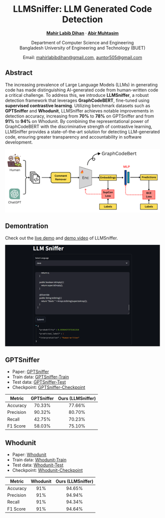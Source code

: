 <div align="center">

<h1>LLMSniffer: LLM Generated  Code Detection</h1>

**[Mahir Labib Dihan](https://mahirlabibdihan.github.io/)** · **[Abir Muhtasim](https://abir66.github.io/)** 

Department of Computer Science and Engineering <br>
Bangladesh University of Engineering and Technology (BUET)

Email: [mahirlabibdihan@gmail.com](mailto:mahirlabibdihan@gmail.com), [auntor505@gmail.com](mailto:auntor505@gmail.com)
</div>


## Abstract

The increasing prevalence of Large Language Models (LLMs) in generating code has made distinguishing AI-generated code from human-written code a critical challenge. To address this, we introduce **LLMSniffer**, a robust detection framework that leverages **GraphCodeBERT**, fine-tuned using **supervised contrastive learning**. Utilizing benchmark datasets such as **GPTSniffer** and  **Whodunit**, LLMSniffer achieves notable improvements in detection accuracy, increasing from **70%** to **78%** on GPTSniffer and from **91%** to **94%** on Whodunit. By combining the representational power of GraphCodeBERT with the discriminative strength of contrastive learning, LLMSniffer provides a state-of-the-art solution for detecting LLM-generated code, ensuring greater transparency and accountability in software development.

![Overview](overview.png)

## Demontration

Check out the [live demo](https://huggingface.co/spaces/mahirlabibdihan/LLMSniffer) and [demo video](https://youtu.be/xkb_vrEfJIY) of LLMSniffer.

![Demo](streamlit.png)

## GPTSniffer

- Paper: [GPTSniffer](https://www.sciencedirect.com/science/article/pii/S0164121224001043)
- Train data: [GPTSniffer-Train](data/gptsniffer/train/)
- Test data: [GPTSniffer-Test](data/gptsniffer/test/)
- Checkpoint: [GPTSniffer-Checkpoint](https://huggingface.co/mahirlabibdihan/LLMSniffer/blob/main/gptsniffer.pth)

| Metric       | GPTSniffer | Ours (LLMSniffer) |
|--------------|:----------:|:-----------------:|
| Accuracy     | 70.33%     | 77.66%            |
| Precision    | 90.32%     | 80.70%            |
| Recall       | 42.75%     | 70.23%            |
| F1 Score     | 58.03%     | 75.10%            |

## Whodunit

- Paper: [Whodunit](https://arxiv.org/pdf/2403.04013)
- Train data: [Whodunit-Train](data/whodunit/train/)
- Test data: [Whodunit-Test](data/whodunit/test/)
- Checkpoint: [Whodunit-Checkpoint](https://huggingface.co/mahirlabibdihan/LLMSniffer/blob/main/whodunit.pth)

| Metric       | Whodunit | Ours (LLMSniffer) |
|--------------|:--------:|:-----------------:|
| Accuracy     | 91%      | 94.65%            |
| Precision    | 91%      | 94.94%            |
| Recall       | 91%      | 94.34%            |
| F1 Score     | 91%      | 94.64%            |